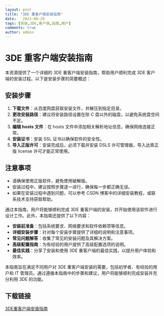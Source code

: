 ```yaml
---
layout: post
title: "3DE 重客户端安装指南"
date:   2023-08-29
tags: [安装,3DE,客户端,指南,用户]
comments: true
author: admin
---
```

# 3DE 重客户端安装指南

本资源提供了一个详细的 3DE 重客户端安装指南，帮助用户顺利完成 3DE 客户端的安装过程。以下是安装步骤的简要概述：

## 安装步骤

1. **下载文件**：从百度网盘获取安装文件，并解压到指定目录。
2. **更改安装路径**：建议将安装路径设置在除 C 盘以外的磁盘，以避免系统盘空间不足。
3. **编辑 hosts 文件**：在 hosts 文件中添加相关解析地址信息，确保网络连接正常。
4. **安装证书**：安装 SSL 证书以确保软件的安全性。
5. **导入正版许可**：安装完成后，必须下载并安装 DSLS 许可管理器，导入达索正版 license 许可才能正常使用。

## 注意事项

- 请确保使用正版软件，避免使用破解版。
- 安装过程中，建议按照步骤逐一进行，确保每一步都正确无误。
- 如果在安装过程中遇到问题，可以参考 CSDN 博客中的详细安装教程，或联系技术支持获取帮助。

通过本指南，用户将能够顺利完成 3DE 重客户端的安装，并开始使用该软件进行设计工作。此外，本指南还提供了以下内容：

- **安装前准备**：包括系统要求、网络要求和软件依赖项等信息。
- **详细安装步骤**：针对每个安装步骤提供了详细的说明和注意事项。
- **常见问题解答**：收集了常见的安装问题及其解决方案。
- **高级配置指南**：为有经验的用户提供了高级配置选项的说明。
- **最佳实践**：分享了安装和使用 3DE 重客户端的最佳实践，以提升用户体验和效率。

本指南旨在满足不同用户对 3DE 重客户端安装的需要，包括初学者、有经验的用户和 IT 管理员。通过遵循本指南中的步骤和建议，用户将能够顺利完成安装并充分利用 3DE 的功能。

## 下载链接

[3DE重客户端安装指南](https://pan.quark.cn/s/5002d8470806)